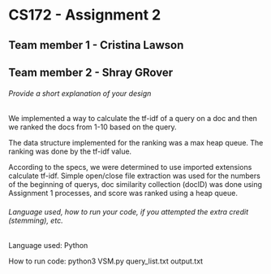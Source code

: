 # CS172 - Assignment 2

## Team member 1 - Cristina Lawson
## Team member 2 - Shray GRover

###### Provide a short explanation of your design

We implemented a way to calculate the tf-idf of a query on a doc and then we ranked the docs from 1-10 based on the query.

The data structure implemented for the ranking was a max heap queue. The ranking was done by the tf-idf value.

According to the specs, we were determined to use imported extensions calculate tf-idf. Simple open/close file extraction was used for the numbers of the beginning of querys, doc similarity collection (docID) was done using Assignment 1 processes, and score was ranked using a heap queue.

###### Language used, how to run your code, if you attempted the extra credit (stemming), etc. 

Language used: Python

How to run code: python3 VSM.py query_list.txt output.txt
